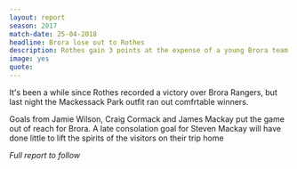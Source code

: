 ```yaml
---
layout: report
season: 2017
match-date: 25-04-2018
headline: Brora lose out to Rothes
description: Rothes gain 3 points at the expense of a young Brora team
image: yes
quote:
---
```

It's been a while since Rothes recorded a victory over Brora Rangers, but last night the Mackessack Park outfit ran out comfrtable winners.

Goals from Jamie Wilson, Craig Cormack and James Mackay put the game out of reach for Brora. A late consolation goal for Steven Mackay will have done little to lift the spirits of the visitors on their trip home

*Full report to follow*
